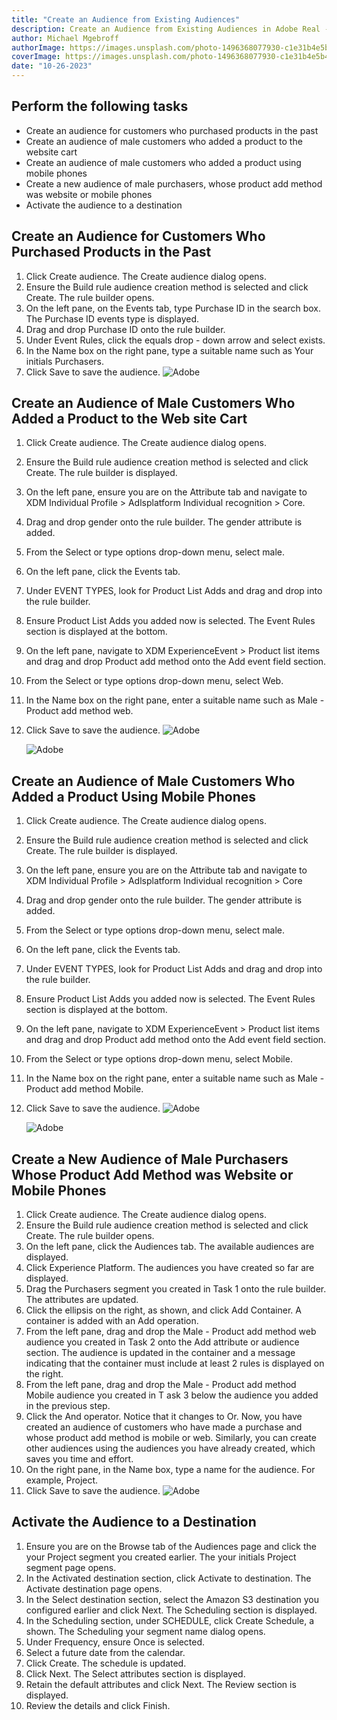 ```yaml
---
title: "Create an Audience from Existing Audiences"
description: Create an Audience from Existing Audiences in Adobe Real - Time Customer Data.
author: Michael Mgebroff
authorImage: https://images.unsplash.com/photo-1496368077930-c1e31b4e5b44?auto=format&fit=crop&q=80&w=3540&ixlib=rb-4.0.3&ixid=M3wxMjA3fDB8MHxwaG90by1wYWdlfHx8fGVufDB8fHx8fA%3D%3D
coverImage: https://images.unsplash.com/photo-1496368077930-c1e31b4e5b44?auto=format&fit=crop&q=80&w=3540&ixlib=rb-4.0.3&ixid=M3wxMjA3fDB8MHxwaG90by1wYWdlfHx8fGVufDB8fHx8fA%3D%3D
date: "10-26-2023"
---
```


## Perform the following tasks

- Create an audience for customers who purchased products in the past
- Create an audience of male customers who added a product to the website cart
- Create an audience of male customers who added a product using mobile phones
- Create a new audience of male purchasers, whose product add method was website or mobile phones
- Activate the audience to a destination

## Create an Audience for Customers Who Purchased Products in the Past

1. Click Create audience. The Create audience dialog opens.
2. Ensure the Build rule audience creation method is selected and click Create. The rule builder opens.
3. On the left pane, on the Events tab, type Purchase ID in the search box. The Purchase ID events type is displayed.
4. Drag and drop Purchase ID onto the rule builder.
5. Under Event Rules, click the equals drop - down arrow and select exists.
6. In the Name box on the right pane, type a suitable name such as Your initials Purchasers.
7. Click Save to save the audience.
   ![Adobe](/images/segments/segments43.png "Create an Audience from Existing Audiences")

## Create an Audience of Male Customers Who Added a Product to the Web site Cart

1. Click Create audience. The Create audience dialog opens.
2. Ensure the Build rule audience creation method is selected and click Create. The rule builder is displayed.
3. On the left pane, ensure you are on the Attribute tab and navigate to XDM Individual Profile > Adlsplatform Individual recognition > Core.
4. Drag and drop gender onto the rule builder. The gender attribute is added.
5. From the Select or type options drop-down menu, select male.
6. On the left pane, click the Events tab.
7. Under EVENT TYPES, look for Product List Adds and drag and drop into the rule builder.
8. Ensure Product List Adds you added now is selected. The Event Rules section is displayed at the bottom.
9. On the left pane, navigate to XDM ExperienceEvent > Product list items and drag and drop Product add method onto the Add event field section.
10. From the Select or type options drop-down menu, select Web.
11. In the Name box on the right pane, enter a suitable name such as Male - Product add method web.
12. Click Save to save the audience.
    ![Adobe](/images/segments/segments44.png "Create an Audience from Existing Audiences")

    ![Adobe](/images/segments/segments45.png "Create an Audience from Existing Audiences")

## Create an Audience of Male Customers Who Added a Product Using Mobile Phones

1. Click Create audience. The Create audience dialog opens.
2. Ensure the Build rule audience creation method is selected and click Create. The rule builder is displayed.
3. On the left pane, ensure you are on the Attribute tab and navigate to XDM Individual Profile > Adlsplatform Individual recognition > Core
4. Drag and drop gender onto the rule builder. The gender attribute is added.
5. From the Select or type options drop-down menu, select male.
6. On the left pane, click the Events tab.
7. Under EVENT TYPES, look for Product List Adds and drag and drop into the rule builder.
8. Ensure Product List Adds you added now is selected. The Event Rules section is displayed at the bottom.
9. On the left pane, navigate to XDM ExperienceEvent > Product list items and drag and drop Product add method onto the Add event field section.
10. From the Select or type options drop-down menu, select Mobile.
11. In the Name box on the right pane, enter a suitable name such as Male - Product add method Mobile.
12. Click Save to save the audience.
    ![Adobe](/images/segments/segments44.png "Create an Audience from Existing Audiences")

    ![Adobe](/images/segments/segments46.png "Create an Audience from Existing Audiences")

## Create a New Audience of Male Purchasers Whose Product Add Method was Website or Mobile Phones

1. Click Create audience. The Create audience dialog opens.
2. Ensure the Build rule audience creation method is selected and click Create. The rule builder opens.
3. On the left pane, click the Audiences tab. The available audiences are displayed.
4. Click Experience Platform. The audiences you have created so far are displayed.
5. Drag the Purchasers segment you created in Task 1 onto the rule builder. The attributes are updated.
6. Click the ellipsis on the right, as shown, and click Add Container. A container is added with an Add operation.
7. From the left pane, drag and drop the Male - Product add method web audience you created in Task 2 onto the Add attribute or audience section. The audience is updated in the container and a message indicating that the container must include at least 2 rules is displayed on the right.
8. From the left pane, drag and drop the Male - Product add method Mobile audience you created in T ask 3 below the audience you added in the previous step.
9. Click the And operator. Notice that it changes to Or. Now, you have created an audience of customers who have made a purchase and whose product add method is mobile or web. Similarly, you can create other audiences using the audiences you have already created, which saves you time and effort.
10. On the right pane, in the Name box, type a name for the audience. For example, Project.
11. Click Save to save the audience.
    ![Adobe](/images/segments/segments47.png "Create an Audience from Existing Audiences")

## Activate the Audience to a Destination

1. Ensure you are on the Browse tab of the Audiences page and click the your Project segment you created earlier. The your initials Project segment page opens.
2. In the Activated destination section, click Activate to destination. The Activate destination page opens.
3. In the Select destination section, select the Amazon S3 destination you configured earlier and click Next. The Scheduling section is displayed.
4. In the Scheduling section, under SCHEDULE, click Create Schedule, a shown. The Scheduling your segment name dialog opens.
5. Under Frequency, ensure Once is selected.
6. Select a future date from the calendar.
7. Click Create. The schedule is updated.
8. Click Next. The Select attributes section is displayed.
9. Retain the default attributes and click Next. The Review section is displayed.
10. Review the details and click Finish.
